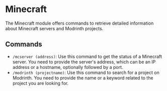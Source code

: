 # Minecraft

The Minecraft module offers commands to retrieve detailed information about Minecraft servers and Modrinth projects.

## Commands

- `/mcserver (address)`: Use this command to get the status of a Minecraft server. You need to provide the server's address, which can be an IP address or a hostname, optionally followed by a port.
- `/modrinth (projectname)`: Use this command to search for a project on Modrinth. You need to provide the name or a keyword related to the project you are looking for.
